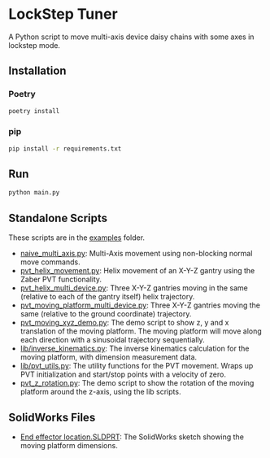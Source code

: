 # LockStep Tuner

A Python script to move multi-axis device daisy chains with some axes in lockstep mode.

## Installation

### Poetry

```bash
poetry install
```

### pip

```bash
pip install -r requirements.txt
```

## Run

```bash
python main.py
```

## Standalone Scripts

These scripts are in the [examples](./example/) folder.

- [naive_multi_axis.py](./example/naive_multi_axis.py): Multi-Axis movement using non-blocking normal move commands.
- [pvt_helix_movement.py](./example/pvt_helix_movement.py): Helix movement of an X-Y-Z gantry using the Zaber PVT functionality.
- [pvt_helix_multi_device.py](./example/pvt_helix_multi_device.py): Three X-Y-Z gantries moving in the same (relative to each of the gantry itself) helix trajectory.
- [pvt_moving_platform_multi_device.py](./example/pvt_moving_platform_multi_device.py): Three X-Y-Z gantries moving the same (relative to the ground coordinate) trajectory.
- [pvt_moving_xyz_demo.py](./example/pvt_moving_xyz_demo.py): The demo script to show z, y and x translation of the moving platform. The moving platform will move along each direction with a sinusoidal trajectory sequentially.
- [lib/inverse_kinematics.py](./example/lib/inverse_kinematics.py): The inverse kinematics calculation for the moving platform, with dimension measurement data.
- [lib/pvt_utils.py](./example/lib/pvt_utils.py): The utility functions for the PVT movement. Wraps up PVT initialization and start/stop points with a velocity of zero.
- [pvt_z_rotation.py](./example/pvt_z_rotation.py): The demo script to show the rotation of the moving platform around the z-axis, using the lib scripts.

## SolidWorks Files

- [End effector location.SLDPRT](./End%20effector%20location.SLDPRT): The SolidWorks sketch showing the moving platform dimensions.
